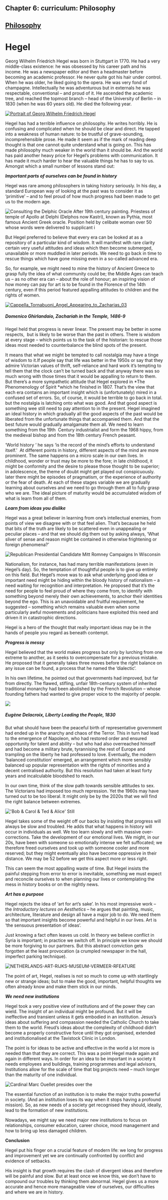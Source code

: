 Chapter  6: curriculum: Philosophy
---------------------------------

[Philosophy](../category/curriculum/philosophy/index.html)
----------------------------------------------------------

Hegel
=====

<span class="s1">Georg Wilhelm Friedrich Hegel was born in Stuttgart in 1770. He had a very middle-class existence: he was obsessed by his career path and his income. He was a newspaper editor and then a headmaster before becoming an academic professor. He never quite got his hair under control. When he was older, he liked going to the opera. He was very fond of champagne. Intellectually he was adventurous but in externals he was respectable, conventional – and proud of it. He ascended the academic tree, and reached the topmost branch – head of the University of Berlin – in 1830 (when he was 60 years old). He died the following year.</span>

[![Portrait of Georg Wilhelm Friedrich Hegel](http://i2.wp.com/www.thebookoflife.org/wp-content/uploads/2014/11/hegel1.jpg?resize=635%2C559)](http://i2.wp.com/www.thebookoflife.org/wp-content/uploads/2014/11/hegel1.jpg)

<span class="s1">Hegel has had a terrible influence on philosophy. He writes horribly. He is confusing and complicated when he should be clear and direct. He tapped into a weakness of human nature: to be trustful of grave-sounding, incomprehensible prose. He made it seem as if the mark of reading deep thought is that one cannot quite understand what is going on. This has made philosophy much weaker in the world than it should be. And the world has paid another heavy price for Hegel’s problems with communication. It has made it much harder to hear the valuable things he has to say to us. Amongst which a small number of lessons stand out:</span>

<span class="s1">***Important parts of ourselves can be found in history***</span>

<span class="s1">Hegel was rare among philosophers in taking history seriously. In his day, a standard European way of looking at the past was to consider it as ‘primitive’ – and to feel proud of how much progress had been made to get us to the modern age.</span>

![Consulting the Delphic Oracle After 19th century painting. Priestess of temple of Apollo at Delphi (Delphos now Kastri), known as Pythia, most famous Ancient Greek oracle. Position held by celibate woman over 50 whose words were delivered to supplicant i](http://i1.wp.com/www.thebookoflife.org/wp-content/uploads/2014/09/greece.jpg)

<span class="s1">But Hegel preferred to believe that every era can be looked at as a repository of a particular kind of wisdom. It will manifest with rare clarity certain very useful attitudes and ideas which then become submerged, unavailable or more muddled in later periods. We need to go back in time to rescue things which have gone missing even in a so-called advanced era.</span>

<span class="s1">So, for example, we might need to mine the history of Ancient Greece to grasp fully the idea of what community could be; the Middle Ages can teach us – as no other era can – about the role of honour; an inspiring vision of how money can pay for art is to be found in the Florence of the 14th century, even if this period featured appalling attitudes to children and the rights of women.</span>

[![Cappella\_Tornabuoni\_Angel\_Appearing\_to\_Zacharias\_03](http://i0.wp.com/www.thebookoflife.org/wp-content/uploads/2014/11/Cappella_Tornabuoni_Angel_Appearing_to_Zacharias_03.jpg?resize=635%2C419)](http://i2.wp.com/www.thebookoflife.org/wp-content/uploads/2014/11/Cappella_Tornabuoni_Angel_Appearing_to_Zacharias_03.jpg)

##### Domenico Ghirlandaio, Zachariah in the Temple<span style="color: #252525;">, 1486-9</span>

<span class="s1">Hegel held that progress is never linear. The present may be better in some respects,  but is likely to be worse than the past in others. There is wisdom at every stage – which points us to the task of the historian: to rescue those ideas most needed to counterbalance the blind spots of the present.</span>

It means that what we might be tempted to call nostalgia may have a tinge of wisdom to it.If people say that life was better in the 1950s or say that they admire Victorian values of thrift, self-reliance and hard work it’s tempting to tell them that the clock can’t be turned back and that anyway there was so much wrong with those times that it would be appalling to return to them. But there’s a more sympathetic attitude that Hegel explored in *The Phenomenology of Spirit *which he finished in 1807. That’s the view that each era contains an important insight which is (unfortunately) mired in a confused set of errors. So, of course, it would be terrible to go back in total. but the nostalgia is latching onto what was good. And that good aspect is something wee still need to pay attention to in the present. Hegel imagined an ideal history in which gradually all the good aspects of the past would be liberated from the unfortunate things that accompanied them. And that the best future would gradually amalgamate them all. We need to learn something from the 19th  Century industrialist and form the 1968 hippy, from the medieval bishop and from the 18th century French peasant.

‘World history ‘ he says ‘is the record of the mind’s efforts to understand itself.’  At different points in history, different aspects of the mind are more prominent. The same happens on a micro scale in our own lives. In childhood, wonder or trust may be more to the fore; in late childhood, it might be conformity and the desire to please those thought to be superior; in adolescence, the theme of doubt might get played out conspicuously. later there might be episodes of pragmatism, or the experience of authority or the fear of death. At each of these stages variable we are gradually learning about ourselves and we need to go through them all to fully grasp who we are. The ideal picture of maturity would be accumulated wisdom of what is learn from all of them.

<span class="s1">***Learn from ideas you dislike***</span>

<span class="s1">Hegel was a great believer in learning from one’s intellectual enemies, from points of view we disagree with or that feel alien. That’s because he held that bits of the truth are likely to be scattered even in unappealing or peculiar places – and that we should dig them out by asking always, ‘What sliver of sense and reason might be contained in otherwise frightening or foreign phenomena?’</span>

![Republican Presidential Candidate Mitt Romney Campaigns In Wisconsin](http://i1.wp.com/www.thebookoflife.org/wp-content/uploads/2014/09/glasses.jpg)

<span class="s1">Nationalism, for instance, has had many terrible manifestations (even in Hegel’s day). So, the temptation of thoughtful people is to give up entirely on this field. But Hegel’s move was to ask what underlying good idea or important need might be hiding within the bloody history of nationalism – a need waiting for recognition and interpretation. He proposed that it’s the need for people to feel proud of where they come from, to identify with something beyond merely their own achievements, to anchor their identities beyond the ego. This is an unavoidable and fruitful requirement, he suggested – something which remains valuable even when some particularly awful movements and politicians have exploited this need and driven it in catastrophic directions.</span>

<span class="s1">Hegel is a hero of the thought that really important ideas may be in the hands of people you regard as beneath contempt.</span>

<span class="s1">***Progress is messy***</span>

<span class="s1">Hegel believed that the world makes progress but only by lurching from one extreme to another, as it seeks to overcompensate for a previous mistake. He proposed that it generally takes three moves before the right balance on any issue can be found, a process that he named the ‘dialectic’.</span>

<span class="s1">In his own lifetime, he pointed out that governments had improved, but far from directly. The flawed, stifling, unfair 18th-century system of inherited traditional monarchy had been abolished by the French Revolution – whose founding fathers had wanted to give proper voice to the majority of people.</span>

![](http://i1.wp.com/uploads4.wikiart.org/images/eugene-delacroix/the-liberty-leading-the-people-1830.jpg?resize=544%2C431)

##### Eugène Delacroix, <span style="color: #222222;">Liberty Leading the People, 1830</span>

<span class="s1">But what should have been the peaceful birth of representative government had ended up in the anarchy and chaos of the Terror. This in turn had lead to the emergence of Napoleon, who had restored order and ensured opportunity for talent and ability – but who had also overreached himself and had become a military brute, tyrannising the rest of Europe and trampling on the liberty he had professed to love. Eventually, the modern ‘balanced constitution’ emerged, an arrangement which more sensibly balanced up popular representation with the rights of minorities and a decent centralised authority. But this resolution had taken at least forty years and incalculable bloodshed to reach.</span>

<span class="s1">In our own time, think of the slow path towards sensible attitudes to sex. The Victorians had imposed too much repression. Yet the 1960s may have turned out to be too liberal. It might only be by the 2020s that we will find the right balance between extremes.</span>

!['Bob & Carol & Ted & Alice' Still](http://i0.wp.com/www.thebookoflife.org/wp-content/uploads/2014/09/bed.jpg)

<span class="s1">Hegel takes some of the weight off our backs by insisting that progress will always be slow and troubled. He adds that what happens in history will occur in individuals as well. We too learn slowly and with massive over-corrections. Take the development of our emotional lives. We might, in our 20s, have been with someone so emotionally intense we felt suffocated; we therefore freed ourselves and took up with someone cooler and more reserved; but they might eventually also have become oppressive in their distance. We may be 52 before we get this aspect more or less right.</span>

<span class="s1">This can seem the most appalling waste of time. But Hegel insists the painful stepping from error to error is inevitable, something we must expect and reconcile ourselves to when planning our lives or contemplating the mess in history books or on the nightly news.</span>

<span class="s1">***Art has a purpose***</span>

<span class="s1">Hegel rejects the idea of ‘art for art’s sake’. In his most impressive work – the *Introductory lectures on Aesthetics* – he argues that </span>painting, music, architecture, literature and design all have a major job to do. We need them so that important insights become powerful and helpful in our lives. Art is ‘the sensuous presentation of ideas’.

<span class="s1">Just knowing a fact often leaves us cold. In theory we believe conflict in Syria is important; in practice we switch off. In principle we know we should be more forgiving to our partners. But this abstract conviction gets forgotten at the least provocation (a crumpled newspaper in the hall, imperfect parking technique).</span>

![NETHERLANDS-ART-RIJKS-MUSEUM-VERMEER-RFEATURE](http://i1.wp.com/www.thebookoflife.org/wp-content/uploads/2014/09/painting.jpg)

<span class="s1">The point of art, Hegel, realises is not so much to come up with startlingly new or strange ideas; but to make the good, important, helpful thoughts we often already know and make them stick in our minds.</span>

<span class="s1">***We need new institutions***</span>

<span class="s1">Hegel took a very positive view of institutions and of the power they can wield. The insight of an individual might be profound. But it will be ineffective and transient unless it gets embodied in an institution. Jesus’s ideas about suffering and compassion needed the Catholic Church to take them to the world. Freud’s ideas about the complexity of childhood didn’t become a properly constructive force until they got organised, extended and institutionalised at the Tavistock Clinic in London.</span>

<span class="s1">The point is for ideas to be active and effective in the world a lot more is needed than that they are correct. This was a point Hegel made again and again in different ways. In order for an idea to be important in a society it needs employees and buildings, training programmes and legal advisors, Institutions allow for the scale of time that big projects need – much longer than the maturity of one individual.</span>

![Cardinal Marc Ouellet presides over the](http://i0.wp.com/www.thebookoflife.org/wp-content/uploads/2014/09/138490462.jpg)

<span class="s1">The essential function of an institution is to make the major truths powerful in society. (And an institution loses its way when it stops having a profound mission). So, as new needs of a society get recognised they should, ideally, lead to the formation of new institutions.</span>

<span class="s1">Nowadays, we might say we need major new institutions to focus on relationships, consumer education, career choice, mood management and how to bring up less damaged children.</span>

<span class="s1">**Conclusion**</span>

<span class="s1">Hegel put his finger on a crucial feature of modern life: we long for progress and improvement yet we are continually confronted by conflict and evidence of setbacks.</span>

<span class="s1">His insight is that growth requires the clash of divergent ideas and therefore will be painful and slow. But at least once we know this, we don’t have to compound our troubles by thinking them abnormal. Hegel gives us a more accurate and hence more manageable view of ourselves, our difficulties and where we are in history.</span>

